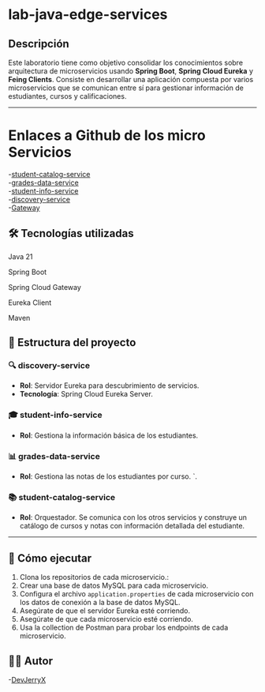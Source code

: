 




# lab-java-edge-services

## Descripción

Este laboratorio tiene como objetivo consolidar los conocimientos sobre arquitectura de microservicios usando 
**Spring Boot**, **Spring Cloud Eureka** y **Feing Clients**. Consiste en desarrollar una aplicación compuesta por 
varios microservicios que se comunican entre sí para gestionar información de estudiantes, cursos y calificaciones.

---
# Enlaces a Github de los micro Servicios
-[student-catalog-service](https://github.com/planetWeb252/student-catalog-service_labEdge)  
-[grades-data-service](https://github.com/planetWeb252/grades-data-service_labEdge)  
-[student-info-service](https://github.com/planetWeb252/student-info-service_labEdge)  
-[discovery-service](https://github.com/planetWeb252/grades-data-service_labEdge)  
-[Gateway](https://github.com/planetWeb252/gateway)

## 🛠️ Tecnologías utilizadas
Java 21

Spring Boot

Spring Cloud Gateway

Eureka Client

Maven



## 🧱 Estructura del proyecto

### 🔍 discovery-service
- **Rol**: Servidor Eureka para descubrimiento de servicios.
- **Tecnología**: Spring Cloud Eureka Server.

### 🎓 student-info-service
- **Rol**: Gestiona la información básica de los estudiantes.


### 📊 grades-data-service
- **Rol**: Gestiona las notas de los estudiantes por curso.
  `.

### 📚 student-catalog-service
- **Rol**: Orquestador. Se comunica con los otros servicios y construye un catálogo de cursos y notas con información detallada del estudiante.

---

## 🚀 Cómo ejecutar

1. Clona los repositorios de cada microservicio.:
2. Crear una base de datos MySQL para cada microservicio.
3. Configura el archivo `application.properties` de cada microservicio con los datos de conexión a la base de datos MySQL.
4. Asegúrate de que el servidor Eureka esté corriendo.
5. Asegúrate de que cada microservicio esté corriendo.
6. Usa la collection de Postman para probar los endpoints de cada microservicio.


## 👨‍💻 Autor
-[DevJerryX](https://github.com/planetWeb252)
